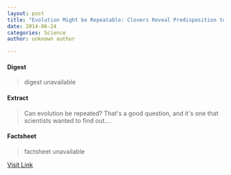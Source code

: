 ```yaml
---
layout: post
title: "Evolution Might be Repeatable: Clovers Reveal Predisposition to Traits"
date: 2014-06-24
categories: Science
author: unknown author

---
```



#### Digest
>digest unavailable

#### Extract
>Can evolution be repeated? That's a good question, and it's one that scientists wanted to find out....

#### Factsheet
>factsheet unavailable

[Visit Link](http://www.scienceworldreport.com/articles/15629/20140624/evolution-repeatable-clovers-reveal-predisposition-traits.htm)


